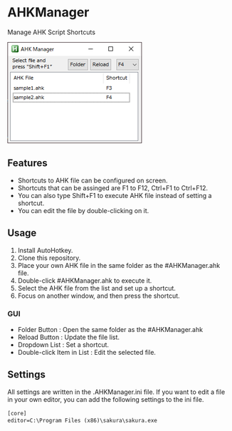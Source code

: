# AHKManager
Manage AHK Script Shortcuts

![screenshot](doc/img/screenshot.png)


## Features

- Shortcuts to AHK file can be configured on screen.
- Shortcuts that can be assinged are F1 to F12, Ctrl+F1 to Ctrl+F12.
- You can also type Shift+F1 to execute AHK file instead of setting a shortcut.
- You can edit the file by double-clicking on it.

## Usage

1. Install AutoHotkey.
2. Clone this repository.
3. Place your own AHK file in the same folder as the #AHKManager.ahk file.
4. Double-click #AHKManager.ahk to execute it.
5. Select the AHK file from the list and set up a shortcut.
6. Focus on another window, and then press the shortcut.

### GUI

- Folder Button : Open the same folder as the #AHKManager.ahk
- Reload Button : Update the file list.
- Dropdown List : Set a shortcut.
- Double-click Item in List : Edit the selected file.


## Settings

All settings are written in the .AHKManager.ini file.
If you want to edit a file in your own editor, you can add the following settings to the ini file.

```
[core]
editor=C:\Program Files (x86)\sakura\sakura.exe
```
